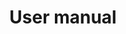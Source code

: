 ---
title: "User manual"
permalink: /user-manual/
layout: single
excerpt: "NepalEHR user manual"
last_modified_at: 2017-06-05T10:01:43-04:00
---